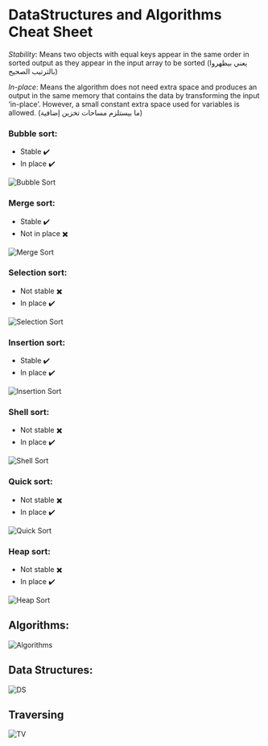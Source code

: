 # DataStructures and Algorithms Cheat Sheet

*Stability*: Means two objects with equal keys appear in the same order in sorted output as they appear in the input array to be sorted (يعني بيظهروا بالترتيب الصحيح)

*In-place*: Means the algorithm does not need extra space and produces an output in the same memory that contains the data by transforming the input ‘in-place’. However, a small constant extra space used for variables is allowed. (ما بيستلزم مساحات تخزين إضافية)


### Bubble sort:
- Stable :heavy_check_mark:
- In place :heavy_check_mark:

 ![Bubble Sort](https://upload.wikimedia.org/wikipedia/commons/c/c8/Bubble-sort-example-300px.gif)



### Merge sort:
- Stable :heavy_check_mark:
- Not in place :heavy_multiplication_x:

 ![Merge Sort](https://upload.wikimedia.org/wikipedia/commons/thumb/c/cc/Merge-sort-example-300px.gif/220px-Merge-sort-example-300px.gif)

### Selection sort:
- Not stable :heavy_multiplication_x:
- In place :heavy_check_mark:

 ![Selection Sort](https://upload.wikimedia.org/wikipedia/commons/9/94/Selection-Sort-Animation.gif)


### Insertion sort:
- Stable :heavy_check_mark:
- In place :heavy_check_mark:

 ![Insertion Sort](https://upload.wikimedia.org/wikipedia/commons/0/0f/Insertion-sort-example-300px.gif)

### Shell sort:
- Not stable :heavy_multiplication_x:
- In place :heavy_check_mark:

 ![Shell Sort](https://i.makeagif.com/media/8-25-2016/mKGEkd.gif)


### Quick sort:
- Not stable :heavy_multiplication_x:
- In place :heavy_check_mark:

 ![Quick Sort](https://upload.wikimedia.org/wikipedia/commons/9/9c/Quicksort-example.gif)
 
### Heap sort:
- Not stable :heavy_multiplication_x:
- In place :heavy_check_mark:

 ![Heap Sort](https://upload.wikimedia.org/wikipedia/commons/f/fe/Heap_sort_example.gif)
 
## Algorithms:

![Algorithms](https://i.imgur.com/mY6dtgB.png)


## Data Structures:

![DS](https://i.imgur.com/6aUsOaW.png)

## Traversing

![TV](https://i.imgur.com/JOpkDXA.png)
